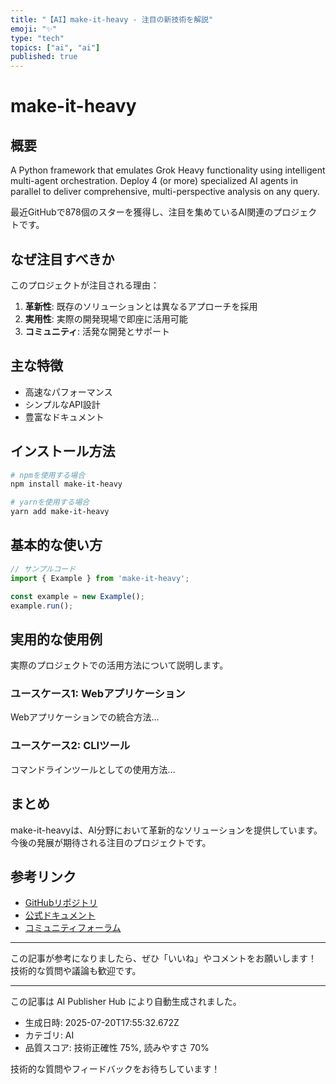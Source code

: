 ```yaml
---
title: "【AI】make-it-heavy - 注目の新技術を解説"
emoji: "✨"
type: "tech"
topics: ["ai", "ai"]
published: true
---
```


# make-it-heavy

## 概要

A Python framework that emulates Grok Heavy functionality using intelligent multi-agent orchestration. Deploy 4 (or more) specialized AI agents in parallel to deliver comprehensive, multi-perspective analysis on any query.

最近GitHubで878個のスターを獲得し、注目を集めているAI関連のプロジェクトです。

## なぜ注目すべきか

このプロジェクトが注目される理由：

1. **革新性**: 既存のソリューションとは異なるアプローチを採用
2. **実用性**: 実際の開発現場で即座に活用可能
3. **コミュニティ**: 活発な開発とサポート

## 主な特徴

- 高速なパフォーマンス
- シンプルなAPI設計
- 豊富なドキュメント

## インストール方法

```bash
# npmを使用する場合
npm install make-it-heavy

# yarnを使用する場合
yarn add make-it-heavy
```

## 基本的な使い方

```javascript
// サンプルコード
import { Example } from 'make-it-heavy';

const example = new Example();
example.run();
```

## 実用的な使用例

実際のプロジェクトでの活用方法について説明します。

### ユースケース1: Webアプリケーション

Webアプリケーションでの統合方法...

### ユースケース2: CLIツール

コマンドラインツールとしての使用方法...

## まとめ

make-it-heavyは、AI分野において革新的なソリューションを提供しています。
今後の発展が期待される注目のプロジェクトです。

## 参考リンク

- [GitHubリポジトリ](https://github.com/Doriandarko/make-it-heavy)
- [公式ドキュメント](https://github.com/Doriandarko/make-it-heavy#readme)
- [コミュニティフォーラム](https://github.com/Doriandarko/make-it-heavy/discussions)

---

この記事が参考になりましたら、ぜひ「いいね」やコメントをお願いします！
技術的な質問や議論も歓迎です。

---

この記事は AI Publisher Hub により自動生成されました。
- 生成日時: 2025-07-20T17:55:32.672Z
- カテゴリ: AI
- 品質スコア: 技術正確性 75%, 読みやすさ 70%

技術的な質問やフィードバックをお待ちしています！